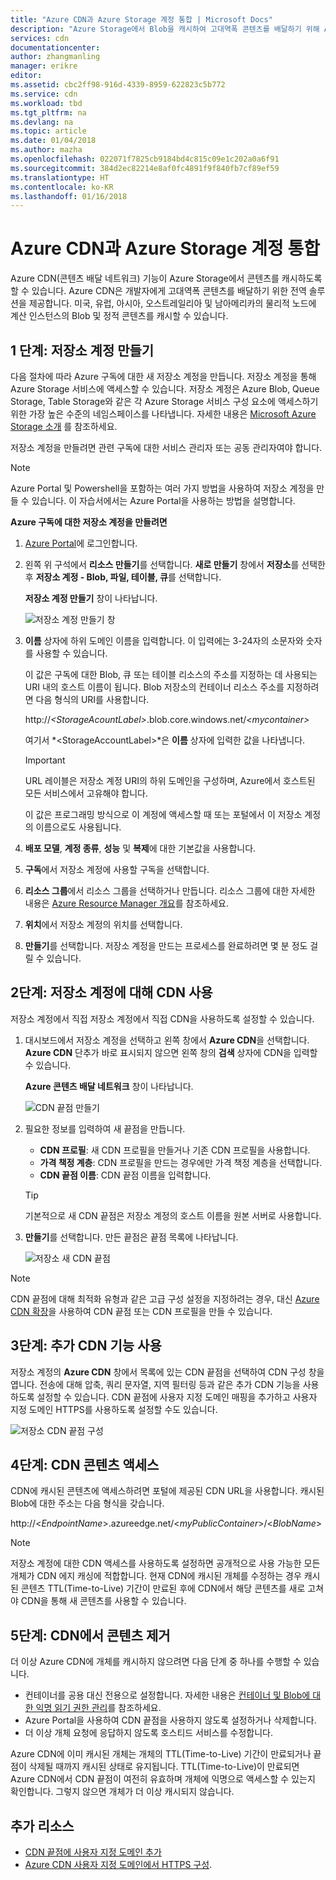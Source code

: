 ```yaml
---
title: "Azure CDN과 Azure Storage 계정 통합 | Microsoft Docs"
description: "Azure Storage에서 Blob을 캐시하여 고대역폭 콘텐츠를 배달하기 위해 Azure CDN(Content Delivery Network)을 사용하는 방법을 알아봅니다."
services: cdn
documentationcenter: 
author: zhangmanling
manager: erikre
editor: 
ms.assetid: cbc2ff98-916d-4339-8959-622823c5b772
ms.service: cdn
ms.workload: tbd
ms.tgt_pltfrm: na
ms.devlang: na
ms.topic: article
ms.date: 01/04/2018
ms.author: mazha
ms.openlocfilehash: 022071f7825cb9184bd4c815c09e1c202a0a6f91
ms.sourcegitcommit: 384d2ec82214e8af0fc4891f9f840fb7cf89ef59
ms.translationtype: HT
ms.contentlocale: ko-KR
ms.lasthandoff: 01/16/2018
---
```

# <a name="integrate-an-azure-storage-account-with-azure-cdn"></a>Azure CDN과 Azure Storage 계정 통합
Azure CDN(콘텐츠 배달 네트워크) 기능이 Azure Storage에서 콘텐츠를 캐시하도록 할 수 있습니다. Azure CDN은 개발자에게 고대역폭 콘텐츠를 배달하기 위한 전역 솔루션을 제공합니다. 미국, 유럽, 아시아, 오스트레일리아 및 남아메리카의 물리적 노드에 계산 인스턴스의 Blob 및 정적 콘텐츠를 캐시할 수 있습니다.

## <a name="step-1-create-a-storage-account"></a>1 단계: 저장소 계정 만들기
다음 절차에 따라 Azure 구독에 대한 새 저장소 계정을 만듭니다. 저장소 계정을 통해 Azure Storage 서비스에 액세스할 수 있습니다. 저장소 계정은 Azure Blob, Queue Storage, Table Storage와 같은 각 Azure Storage 서비스 구성 요소에 액세스하기 위한 가장 높은 수준의 네임스페이스를 나타냅니다. 자세한 내용은 [Microsoft Azure Storage 소개](../storage/common/storage-introduction.md) 를 참조하세요.

저장소 계정을 만들려면 관련 구독에 대한 서비스 관리자 또는 공동 관리자여야 합니다.

> [!NOTE]
> Azure Portal 및 Powershell을 포함하는 여러 가지 방법을 사용하여 저장소 계정을 만들 수 있습니다. 이 자습서에서는 Azure Portal을 사용하는 방법을 설명합니다.   
> 

**Azure 구독에 대한 저장소 계정을 만들려면**

1. [Azure Portal](https://portal.azure.com)에 로그인합니다.
2. 왼쪽 위 구석에서 **리소스 만들기**를 선택합니다. **새로 만들기** 창에서 **저장소**를 선택한 후 **저장소 계정 - Blob, 파일, 테이블, 큐**를 선택합니다.
    
    **저장소 계정 만들기** 창이 나타납니다.   

    ![저장소 계정 만들기 창](./media/cdn-create-a-storage-account-with-cdn/cdn-create-new-storage-account.png)

3. **이름** 상자에 하위 도메인 이름을 입력합니다. 이 입력에는 3-24자의 소문자와 숫자를 사용할 수 있습니다.
   
    이 값은 구독에 대한 Blob, 큐 또는 테이블 리소스의 주소를 지정하는 데 사용되는 URI 내의 호스트 이름이 됩니다. Blob 저장소의 컨테이너 리소스 주소를 지정하려면 다음 형식의 URI를 사용합니다.
   
    http://*&lt;StorageAcountLabel&gt;*.blob.core.windows.net/*&lt;mycontainer&gt;*

    여기서 *&lt;StorageAccountLabel&gt;*은 **이름** 상자에 입력한 값을 나타냅니다.
   
    > [!IMPORTANT]    
    > URL 레이블은 저장소 계정 URI의 하위 도메인을 구성하며, Azure에서 호스트된 모든 서비스에서 고유해야 합니다.
   
    이 값은 프로그래밍 방식으로 이 계정에 액세스할 때 또는 포털에서 이 저장소 계정의 이름으로도 사용됩니다.
    
4. **배포 모델**, **계정 종류**, **성능** 및 **복제**에 대한 기본값을 사용합니다. 
    
5. **구독**에서 저장소 계정에 사용할 구독을 선택합니다.
    
6. **리소스 그룹**에서 리소스 그룹을 선택하거나 만듭니다. 리소스 그룹에 대한 자세한 내용은 [Azure Resource Manager 개요](../azure-resource-manager/resource-group-overview.md#resource-groups)를 참조하세요.
    
7. **위치**에서 저장소 계정의 위치를 선택합니다.
    
8. **만들기**를 선택합니다. 저장소 계정을 만드는 프로세스를 완료하려면 몇 분 정도 걸릴 수 있습니다.

## <a name="step-2-enable-cdn-for-the-storage-account"></a>2단계: 저장소 계정에 대해 CDN 사용

저장소 계정에서 직접 저장소 계정에서 직접 CDN을 사용하도록 설정할 수 있습니다. 

1. 대시보드에서 저장소 계정을 선택하고 왼쪽 창에서 **Azure CDN**을 선택합니다. **Azure CDN** 단추가 바로 표시되지 않으면 왼쪽 창의 **검색** 상자에 CDN을 입력할 수 있습니다.
    
    **Azure 콘텐츠 배달 네트워크** 창이 나타납니다.

    ![CDN 끝점 만들기](./media/cdn-create-a-storage-account-with-cdn/cdn-storage-new-endpoint-creation.png)
    
2. 필요한 정보를 입력하여 새 끝점을 만듭니다.
    - **CDN 프로필**: 새 CDN 프로필을 만들거나 기존 CDN 프로필을 사용합니다.
    - **가격 책정 계층**: CDN 프로필을 만드는 경우에만 가격 책정 계층을 선택합니다.
    - **CDN 끝점 이름**: CDN 끝점 이름을 입력합니다.

    > [!TIP]
    > 기본적으로 새 CDN 끝점은 저장소 계정의 호스트 이름을 원본 서버로 사용합니다.

3. **만들기**를 선택합니다. 만든 끝점은 끝점 목록에 나타납니다.

    ![저장소 새 CDN 끝점](./media/cdn-create-a-storage-account-with-cdn/cdn-storage-new-endpoint-list.png)

> [!NOTE]
> CDN 끝점에 대해 최적화 유형과 같은 고급 구성 설정을 지정하려는 경우, 대신 [Azure CDN 확장](cdn-create-new-endpoint.md#create-a-new-cdn-endpoint)을 사용하여 CDN 끝점 또는 CDN 프로필을 만들 수 있습니다.

## <a name="step-3-enable-additional-cdn-features"></a>3단계: 추가 CDN 기능 사용

저장소 계정의 **Azure CDN** 창에서 목록에 있는 CDN 끝점을 선택하여 CDN 구성 창을 엽니다. 전송에 대해 압축, 쿼리 문자열, 지역 필터링 등과 같은 추가 CDN 기능을 사용하도록 설정할 수 있습니다. CDN 끝점에 사용자 지정 도메인 매핑을 추가하고 사용자 지정 도메인 HTTPS를 사용하도록 설정할 수도 있습니다.
    
![저장소 CDN 끝점 구성](./media/cdn-create-a-storage-account-with-cdn/cdn-storage-endpoint-configuration.png)

## <a name="step-4-access-cdn-content"></a>4단계: CDN 콘텐츠 액세스
CDN에 캐시된 콘텐츠에 액세스하려면 포털에 제공된 CDN URL을 사용합니다. 캐시된 Blob에 대한 주소는 다음 형식을 갖습니다.

http://<*EndpointName*\>.azureedge.net/<*myPublicContainer*\>/<*BlobName*\>

> [!NOTE]
> 저장소 계정에 대한 CDN 액세스를 사용하도록 설정하면 공개적으로 사용 가능한 모든 개체가 CDN 에지 캐싱에 적합합니다. 현재 CDN에 캐시된 개체를 수정하는 경우 캐시된 콘텐츠 TTL(Time-to-Live) 기간이 만료된 후에 CDN에서 해당 콘텐츠를 새로 고쳐야 CDN을 통해 새 콘텐츠를 사용할 수 있습니다.

## <a name="step-5-remove-content-from-the-cdn"></a>5단계: CDN에서 콘텐츠 제거
더 이상 Azure CDN에 개체를 캐시하지 않으려면 다음 단계 중 하나를 수행할 수 있습니다.

* 컨테이너를 공용 대신 전용으로 설정합니다. 자세한 내용은 [컨테이너 및 Blob에 대한 익명 읽기 권한 관리](../storage/blobs/storage-manage-access-to-resources.md)를 참조하세요.
* Azure Portal을 사용하여 CDN 끝점을 사용하지 않도록 설정하거나 삭제합니다.
* 더 이상 개체 요청에 응답하지 않도록 호스티드 서비스를 수정합니다.

Azure CDN에 이미 캐시된 개체는 개체의 TTL(Time-to-Live) 기간이 만료되거나 끝점이 삭제될 때까지 캐시된 상태로 유지됩니다. TTL(Time-to-Live)이 만료되면 Azure CDN에서 CDN 끝점이 여전히 유효하며 개체에 익명으로 액세스할 수 있는지 확인합니다. 그렇지 않으면 개체가 더 이상 캐시되지 않습니다.

## <a name="additional-resources"></a>추가 리소스
* [CDN 끝점에 사용자 지정 도메인 추가](cdn-map-content-to-custom-domain.md)
* [Azure CDN 사용자 지정 도메인에서 HTTPS 구성](cdn-custom-ssl.md).

